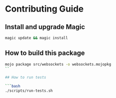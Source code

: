 # Contributing Guide

## Install and upgrade Magic

```bash
magic update && magic install
```

## How to build this package

```bash
mojo package src/websockets -o websockets.mojopkg
``

## How to run tests

```bash
./scripts/run-tests.sh
```
